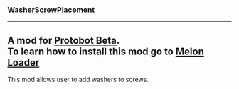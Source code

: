 ###  WasherScrewPlacement
----
A mod for [Protobot Beta](https://protobot.web.app/). <br/>
To learn how to install this mod go to [Melon Loader](https://melonwiki.xyz/#/)
---
This mod allows user to add washers to screws.
